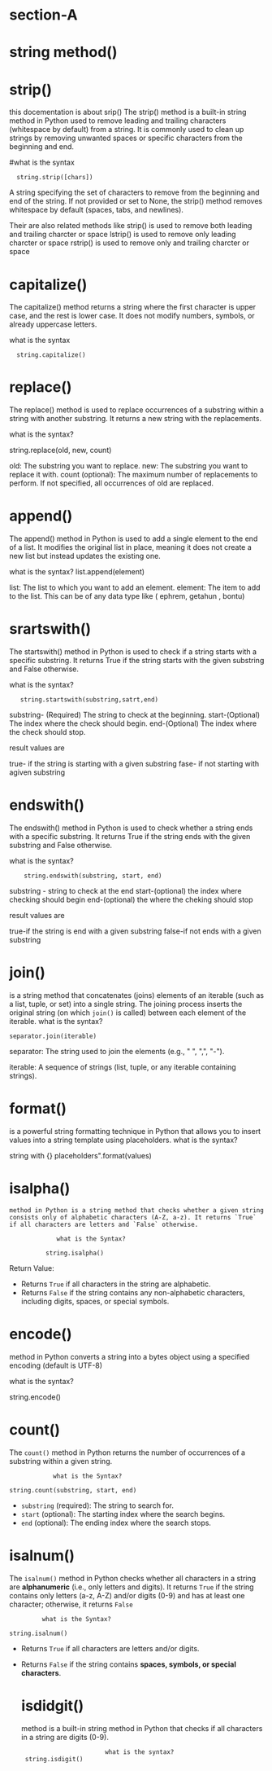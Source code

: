 # section-A

 # string method()
 
   # strip() 
 this docementation is about srip() 
 The strip() method is a built-in string method in Python used to remove leading and trailing characters (whitespace by default) from a string. It is commonly used to clean up strings by removing unwanted spaces or specific characters from the beginning and end.
  
  #what is the syntax
 
      string.strip([chars])
A string specifying the set of characters to remove from the beginning and end of the string. If not provided or set to None, the strip() method removes whitespace by default (spaces, tabs, and newlines).

Their are also related methods like
strip()  is used to remove both leading and trailing charcter or space 
lstrip()  is used to remove only leading charcter or space 
rstrip()  is used to remove only and trailing charcter or space 

# capitalize() 
The capitalize() method returns a string where the first character is upper case, and the rest is lower case.
 It does not modify numbers, symbols, or already uppercase letters.

what is the syntax
 
      string.capitalize()

 # replace()
 
The replace() method is used to replace occurrences of a substring within a string with another substring. It returns a new string with the replacements.

what is the syntax?

string.replace(old, new, count)

old: The substring you want to replace.
new: The substring you want to replace it with.
count (optional): The maximum number of replacements to perform. If not specified, all occurrences of old are replaced.

# append()
The append() method in Python is used to add a single element to the end of a list. It modifies the original list in place, meaning it does not create a new list but instead updates the existing one.
  
  what is the syntax?
 list.append(element)
 
 list: The list to which you want to add an element.
element: The item to add to the list. This can be of any data type like ( ephrem, getahun , bontu)

 # srartswith()
  The startswith() method in Python is used to check if a string starts with a specific substring. It returns True if the string starts with the given substring and False otherwise.

 what is the syntax?

       string.startswith(substring,satrt,end)

substring- (Required) The string to check at the beginning.
start-(Optional) The index where the check should begin.
end-(Optional) The index where the check should stop.

result values are 

true- if the string is starting with a given substring 
fase- if not starting with agiven substring 

# endswith()
The endswith() method in Python is used to check whether a string ends with a specific substring. It returns True if the string ends with the given substring and False otherwise.
    
what is the syntax?

        string.endswith(substring, start, end)
  
 substring - string to check at the end
 start-(optional) the index where checking should begin
 end-(optional) the where the cheking should stop
 
 result values are
 
 true-if the string is end with a given substring
 false-if not ends with a given substring

# join()
  is a string method that concatenates (joins) elements of an iterable (such as a list, tuple, or set) into a single string. The joining process inserts the original string (on which `join()` is called) between each element of the iterable.
     what is the syntax?
    
    separator.join(iterable)

separator: The string used to join the elements (e.g., " ", ",", "-").

iterable: A sequence of strings (list, tuple, or any iterable containing strings).

# format()
 
 is a powerful string formatting technique in Python that allows you to insert values into a string template using placeholders.
         what is the syntax?
 
 string with {} placeholders".format(values)

# isalpha()
    method in Python is a string method that checks whether a given string consists only of alphabetic characters (A-Z, a-z). It returns `True` if all characters are letters and `False` otherwise.

                 what is the Syntax?
                 
              string.isalpha()
Return Value:

- Returns `True` if all characters in the string are alphabetic.
- Returns `False` if the string contains any non-alphabetic characters, including digits, spaces, or special symbols.

# encode()
method in Python converts a string into a bytes object using a specified encoding (default is UTF-8)
 
 what is the  syntax?
  
  string.encode()
   
   # count()

   The `count()` method in Python returns the number of occurrences of a substring within a given string.

                what is the Syntax?

    string.count(substring, start, end)

- `substring` (required): The string to search for.
- `start` (optional): The starting index where the search begins.
- `end` (optional): The ending index where the search stops.
# isalnum()
The `isalnum()` method in Python checks whether all characters in a string are **alphanumeric** (i.e., only letters and digits). It returns `True` if the string contains only letters (a-z, A-Z) and/or digits (0-9) and has at least one character; otherwise, it returns `False`

             what is the Syntax?
   
    string.isalnum()

- Returns `True` if all characters are letters and/or digits.
- Returns `False` if the string contains **spaces, symbols, or special characters**.
  
  
  # isdidgit()
  method is a built-in string method in Python that checks if all characters in a string are digits (0-9).
                            
                             what is the syntax?
       string.isdigit()
